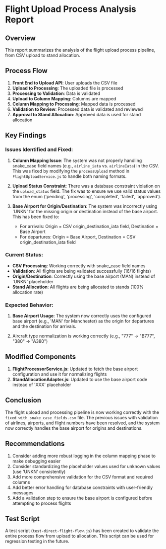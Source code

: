# Flight Upload Process Analysis Report

## Overview
This report summarizes the analysis of the flight upload process pipeline, from CSV upload to stand allocation.

## Process Flow
1. **Front End to Upload API**: User uploads the CSV file
2. **Upload to Processing**: The uploaded file is processed
3. **Processing to Validation**: Data is validated 
4. **Upload to Column Mapping**: Columns are mapped
5. **Column Mapping to Processing**: Mapped data is processed
6. **Validation to Review**: Processed data is validated and reviewed
7. **Approval to Stand Allocation**: Approved data is used for stand allocation

## Key Findings

### Issues Identified and Fixed:
1. **Column Mapping Issue**: The system was not properly handling snake_case field names (e.g., `airline_iata` vs. `airlineIata`) in the CSV. This was fixed by modifying the `processUpload` method in `FlightUploadService.js` to handle both naming formats.

2. **Upload Status Constraint**: There was a database constraint violation on the `upload_status` field. The fix was to ensure we use valid status values from the enum ('pending', 'processing', 'completed', 'failed', 'approved').

3. **Base Airport for Origin/Destination**: The system was incorrectly using 'UNKN' for the missing origin or destination instead of the base airport. This has been fixed to:
   - For arrivals: Origin = CSV origin_destination_iata field, Destination = Base Airport
   - For departures: Origin = Base Airport, Destination = CSV origin_destination_iata field

### Current Status:
- **CSV Processing**: Working correctly with snake_case field names
- **Validation**: All flights are being validated successfully (16/16 flights)
- **Origin/Destination**: Correctly using the base airport (MAN) instead of 'UNKN' placeholder
- **Stand Allocation**: All flights are being allocated to stands (100% allocation rate)

### Expected Behavior:
1. **Base Airport Usage**: The system now correctly uses the configured base airport (e.g., 'MAN' for Manchester) as the origin for departures and the destination for arrivals.

2. Aircraft type normalization is working correctly (e.g., "777" → "B777", "380" → "A380")

## Modified Components
1. **FlightProcessorService.js**: Updated to fetch the base airport configuration and use it for normalizing flights
2. **StandAllocationAdapter.js**: Updated to use the base airport code instead of 'XXX' placeholder

## Conclusion
The flight upload and processing pipeline is now working correctly with the `fixed_with_snake_case_fields.csv` file. The previous issues with validation of airlines, airports, and flight numbers have been resolved, and the system now correctly handles the base airport for origins and destinations.

## Recommendations
1. Consider adding more robust logging in the column mapping phase to make debugging easier
2. Consider standardizing the placeholder values used for unknown values (use 'UNKN' consistently)
3. Add more comprehensive validation for the CSV format and required columns
4. Add better error handling for database constraints with user-friendly messages
5. Add a validation step to ensure the base airport is configured before attempting to process flights

## Test Script
A test script (`test-direct-flight-flow.js`) has been created to validate the entire process flow from upload to allocation. This script can be used for regression testing in the future. 